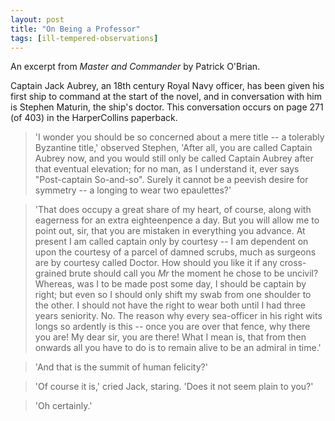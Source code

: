 ```yaml
---
layout: post
title: "On Being a Professor"
tags: [ill-tempered-observations]
---
```


An excerpt from _Master and Commander_ by Patrick O'Brian. 

Captain Jack Aubrey, an 18th century Royal Navy officer, has been given his first ship to command at the start of the novel, and in conversation with him is Stephen Maturin, the ship's doctor. This conversation occurs on page 271 (of 403) in the HarperCollins paperback.

> 'I wonder you should be so concerned about a mere title -- a tolerably Byzantine title,' observed Stephen, 'After all, you are called Captain Aubrey now, and you would still only be called Captain Aubrey after that eventual elevation; for no man, as I understand it, ever says "Post-captain So-and-so". Surely it cannot be a peevish desire for symmetry -- a longing to wear two epaulettes?'

> 'That does occupy a great share of my heart, of course, along with eagerness for an extra eighteenpence a day. But you will allow me to point out, sir, that you are mistaken in everything you advance. At present I am called captain only by courtesy -- I am dependent on upon the courtesy of a parcel of damned scrubs, much as surgeons are by courtesy called Doctor. How should you like it if any cross-grained brute should call you _Mr_ the moment he chose to be uncivil? Whereas, was I to be made post some day, I should be captain by right; but even so I should only shift my swab from one shoulder to the other. I should not have the right to wear both until I had three years seniority. No. The reason why every sea-officer in his right wits longs so ardently is this -- once you are over that fence, why there you are! My dear sir, you are there! What I mean is, that from then onwards all you have to do is to remain alive to be an admiral in time.' 

> 'And that is the summit of human felicity?'

> 'Of course it is,' cried Jack, staring. 'Does it not seem plain to you?'

> 'Oh certainly.'


